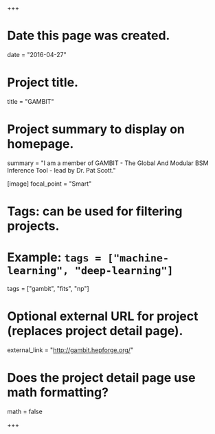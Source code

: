 +++
# Date this page was created.
date = "2016-04-27"

# Project title.
title = "GAMBIT"

# Project summary to display on homepage.
summary = "I am a member of GAMBIT - The Global And Modular BSM Inference Tool - lead by Dr. Pat Scott."

[image]
  focal_point = "Smart"

# Tags: can be used for filtering projects.
# Example: `tags = ["machine-learning", "deep-learning"]`
tags = ["gambit", "fits", "np"]

# Optional external URL for project (replaces project detail page).
external_link = "http://gambit.hepforge.org/"

# Does the project detail page use math formatting?
math = false

+++

